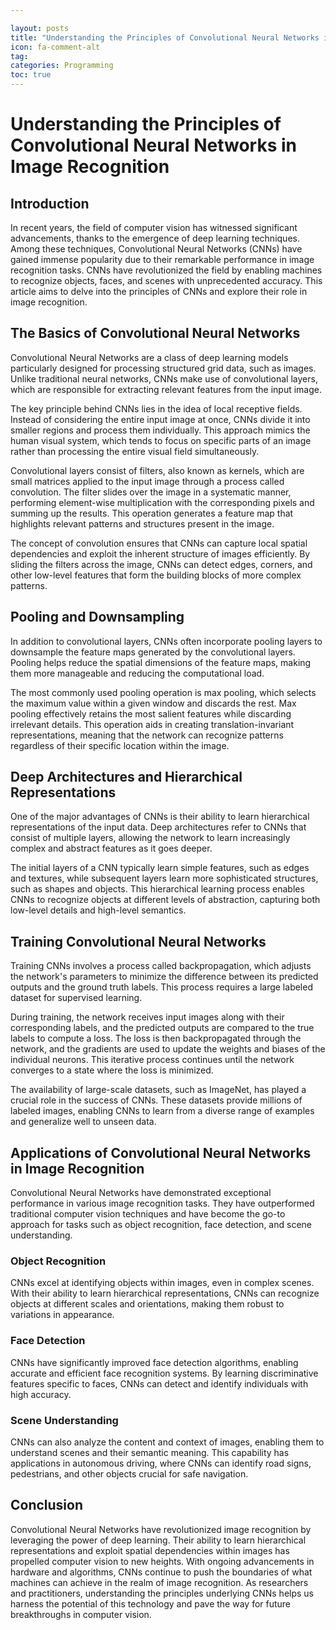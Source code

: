 ```yaml
---

layout: posts
title: "Understanding the Principles of Convolutional Neural Networks in Image Recognition"
icon: fa-comment-alt
tag:      
categories: Programming
toc: true
---
```




# Understanding the Principles of Convolutional Neural Networks in Image Recognition

## Introduction

In recent years, the field of computer vision has witnessed significant advancements, thanks to the emergence of deep learning techniques. Among these techniques, Convolutional Neural Networks (CNNs) have gained immense popularity due to their remarkable performance in image recognition tasks. CNNs have revolutionized the field by enabling machines to recognize objects, faces, and scenes with unprecedented accuracy. This article aims to delve into the principles of CNNs and explore their role in image recognition.

## The Basics of Convolutional Neural Networks

Convolutional Neural Networks are a class of deep learning models particularly designed for processing structured grid data, such as images. Unlike traditional neural networks, CNNs make use of convolutional layers, which are responsible for extracting relevant features from the input image.

The key principle behind CNNs lies in the idea of local receptive fields. Instead of considering the entire input image at once, CNNs divide it into smaller regions and process them individually. This approach mimics the human visual system, which tends to focus on specific parts of an image rather than processing the entire visual field simultaneously.

Convolutional layers consist of filters, also known as kernels, which are small matrices applied to the input image through a process called convolution. The filter slides over the image in a systematic manner, performing element-wise multiplication with the corresponding pixels and summing up the results. This operation generates a feature map that highlights relevant patterns and structures present in the image.

The concept of convolution ensures that CNNs can capture local spatial dependencies and exploit the inherent structure of images efficiently. By sliding the filters across the image, CNNs can detect edges, corners, and other low-level features that form the building blocks of more complex patterns.

## Pooling and Downsampling

In addition to convolutional layers, CNNs often incorporate pooling layers to downsample the feature maps generated by the convolutional layers. Pooling helps reduce the spatial dimensions of the feature maps, making them more manageable and reducing the computational load.

The most commonly used pooling operation is max pooling, which selects the maximum value within a given window and discards the rest. Max pooling effectively retains the most salient features while discarding irrelevant details. This operation aids in creating translation-invariant representations, meaning that the network can recognize patterns regardless of their specific location within the image.

## Deep Architectures and Hierarchical Representations

One of the major advantages of CNNs is their ability to learn hierarchical representations of the input data. Deep architectures refer to CNNs that consist of multiple layers, allowing the network to learn increasingly complex and abstract features as it goes deeper.

The initial layers of a CNN typically learn simple features, such as edges and textures, while subsequent layers learn more sophisticated structures, such as shapes and objects. This hierarchical learning process enables CNNs to recognize objects at different levels of abstraction, capturing both low-level details and high-level semantics.

## Training Convolutional Neural Networks

Training CNNs involves a process called backpropagation, which adjusts the network's parameters to minimize the difference between its predicted outputs and the ground truth labels. This process requires a large labeled dataset for supervised learning.

During training, the network receives input images along with their corresponding labels, and the predicted outputs are compared to the true labels to compute a loss. The loss is then backpropagated through the network, and the gradients are used to update the weights and biases of the individual neurons. This iterative process continues until the network converges to a state where the loss is minimized.

The availability of large-scale datasets, such as ImageNet, has played a crucial role in the success of CNNs. These datasets provide millions of labeled images, enabling CNNs to learn from a diverse range of examples and generalize well to unseen data.

## Applications of Convolutional Neural Networks in Image Recognition

Convolutional Neural Networks have demonstrated exceptional performance in various image recognition tasks. They have outperformed traditional computer vision techniques and have become the go-to approach for tasks such as object recognition, face detection, and scene understanding.

### Object Recognition

CNNs excel at identifying objects within images, even in complex scenes. With their ability to learn hierarchical representations, CNNs can recognize objects at different scales and orientations, making them robust to variations in appearance.

### Face Detection

CNNs have significantly improved face detection algorithms, enabling accurate and efficient face recognition systems. By learning discriminative features specific to faces, CNNs can detect and identify individuals with high accuracy.

### Scene Understanding

CNNs can also analyze the content and context of images, enabling them to understand scenes and their semantic meaning. This capability has applications in autonomous driving, where CNNs can identify road signs, pedestrians, and other objects crucial for safe navigation.

## Conclusion

Convolutional Neural Networks have revolutionized image recognition by leveraging the power of deep learning. Their ability to learn hierarchical representations and exploit spatial dependencies within images has propelled computer vision to new heights. With ongoing advancements in hardware and algorithms, CNNs continue to push the boundaries of what machines can achieve in the realm of image recognition. As researchers and practitioners, understanding the principles underlying CNNs helps us harness the potential of this technology and pave the way for future breakthroughs in computer vision.
